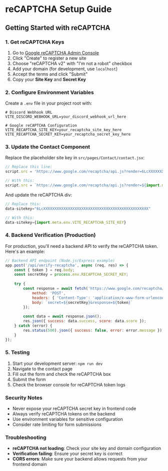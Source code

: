 # reCAPTCHA Setup Guide

## Getting Started with reCAPTCHA

### 1. Get reCAPTCHA Keys

1. Go to [Google reCAPTCHA Admin Console](https://www.google.com/recaptcha/admin)
2. Click "Create" to register a new site
3. Choose "reCAPTCHA v2" with "I'm not a robot" checkbox
4. Add your domain (for development, use `localhost`)
5. Accept the terms and click "Submit"
6. Copy your **Site Key** and **Secret Key**

### 2. Configure Environment Variables

Create a `.env` file in your project root with:

```env
# Discord Webhook URL
VITE_DISCORD_WEBHOOK_URL=your_discord_webhook_url_here

# Google reCAPTCHA Configuration
VITE_RECAPTCHA_SITE_KEY=your_recaptcha_site_key_here
VITE_RECAPTCHA_SECRET_KEY=your_recaptcha_secret_key_here
```

### 3. Update the Contact Component

Replace the placeholder site key in `src/pages/Contact/contact.jsx`:

```javascript
// Replace this line:
script.src = 'https://www.google.com/recaptcha/api.js?render=6LcXXXXXXXXXXXXXXXXXXXXXXXXXXXXXXXXXXXXXXXXXXXXXXX';

// With this:
script.src = `https://www.google.com/recaptcha/api.js?render=${import.meta.env.VITE_RECAPTCHA_SITE_KEY}`;
```

And update the reCAPTCHA div:

```javascript
// Replace this:
data-sitekey="6LcXXXXXXXXXXXXXXXXXXXXXXXXXXXXXXXXXXXXXXXXXXXXXXX"

// With this:
data-sitekey={import.meta.env.VITE_RECAPTCHA_SITE_KEY}
```

### 4. Backend Verification (Production)

For production, you'll need a backend API to verify the reCAPTCHA token. Here's an example:

```javascript
// Backend API endpoint (Node.js/Express example)
app.post('/api/verify-recaptcha', async (req, res) => {
    const { token } = req.body;
    const secretKey = process.env.RECAPTCHA_SECRET_KEY;
    
    try {
        const response = await fetch('https://www.google.com/recaptcha/api/siteverify', {
            method: 'POST',
            headers: { 'Content-Type': 'application/x-www-form-urlencoded' },
            body: `secret=${secretKey}&response=${token}`
        });
        
        const data = await response.json();
        res.json({ success: data.success, score: data.score });
    } catch (error) {
        res.status(500).json({ success: false, error: error.message });
    }
});
```

### 5. Testing

1. Start your development server: `npm run dev`
2. Navigate to the contact page
3. Fill out the form and check the reCAPTCHA box
4. Submit the form
5. Check the browser console for reCAPTCHA token logs

### Security Notes

- Never expose your reCAPTCHA secret key in frontend code
- Always verify reCAPTCHA tokens on the backend
- Use environment variables for sensitive configuration
- Consider rate limiting for form submissions

### Troubleshooting

- **reCAPTCHA not loading**: Check your site key and domain configuration
- **Verification failing**: Ensure your secret key is correct
- **CORS errors**: Make sure your backend allows requests from your frontend domain
